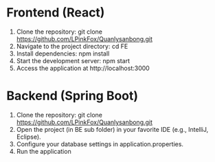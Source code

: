 # Frontend (React)
1. Clone the repository: git clone https://github.com/LPinkFox/Quanlysanbong.git
2. Navigate to the project directory: cd FE
3. Install dependencies: npm install
4. Start the development server: npm start
5. Access the application at http://localhost:3000
# Backend (Spring Boot)
1. Clone the repository: git clone https://github.com/LPinkFox/Quanlysanbong.git
2. Open the project (in BE sub folder) in your favorite IDE (e.g., IntelliJ, Eclipse).
3. Configure your database settings in application.properties.
4. Run the application
